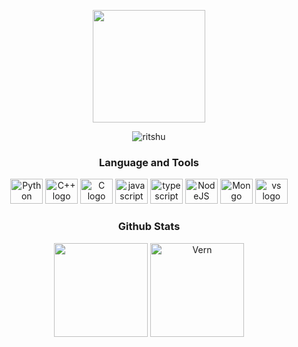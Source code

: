 <p align="center">
<img height="180px" src="https://lanyard.cnrad.dev/api/216282035503890442?theme=dark&idleMessage=☄%20Valllllllkkyyyriieeeee%20☄&bg=050F2C&showDisplayName=true" />
</p>
<p align="center"> <img src="https://count.getloli.com/get/@Ritshu?theme=rule34" alt="ritshu" /> </p>

### <p align="center">Language and Tools</p>
<div align="center">
  <img src="https://cdn.jsdelivr.net/gh/devicons/devicon/icons/python/python-plain.svg" height="40" width="52" alt="Python logo"  />
  <img src="https://cdn.jsdelivr.net/gh/devicons/devicon/icons/cplusplus/cplusplus-original.svg" height="40" width="52" alt="C++ logo"  />
  <img src="https://cdn.jsdelivr.net/gh/devicons/devicon/icons/c/c-original.svg" height="40" width="52" alt="C logo"  />
  <img src="https://cdn.jsdelivr.net/gh/devicons/devicon/icons/javascript/javascript-original.svg" height="40" width="52" alt="javascript logo"  />
  <img src="https://cdn.jsdelivr.net/gh/devicons/devicon/icons/typescript/typescript-original.svg" height="40" width="52" alt="typescript logo"  />
  <img src="https://cdn.jsdelivr.net/gh/devicons/devicon/icons/nodejs/nodejs-original.svg" height="40" width="52" alt="NodeJS logo"  />
  <img src="https://cdn.jsdelivr.net/gh/devicons/devicon/icons/mongodb/mongodb-original.svg" height="40" width="52" alt="Mongo logo"  />
  <img src="https://cdn.jsdelivr.net/gh/devicons/devicon/icons/visualstudio/visualstudio-plain.svg" height="40" width="52" alt="vs logo"  />
</div>

### <p align="center">Github Stats</p>
<p align="center">
   <img height="150px" src="https://github-readme-stats-sigma-five.vercel.app/api?username=VernSG&show_icons=true&count_private=true&theme=algolia" />&nbsp;<img height="150px" src="https://github-readme-stats-sigma-five.vercel.app/api/top-langs/?username=VernSG&layout=compact&count_private=true&theme=algolia" alt="Vern" />
</p>


